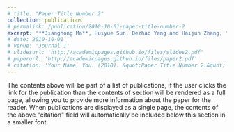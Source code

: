 ```yaml
---
# title: "Paper Title Number 2"
collection: publications
# permalink: /publication/2010-10-01-paper-title-number-2
excerpt: '**Jianghong Ma**, Huiyue Sun, Dezhao Yang and Haijun Zhang, "Personalized Fashion Recommendations for Diverse Body Shapes and Local Preferences with Contrastive Multimodal Cross-Attention Network", **ACM Transactions on Intelligent Systems and Technology**, accepted, 2023 (**ACM T-IST**).'
# date: 2010-10-01
# venue: 'Journal 1'
# slidesurl: 'http://academicpages.github.io/files/slides2.pdf'
# paperurl: 'http://academicpages.github.io/files/paper2.pdf'
# citation: 'Your Name, You. (2010). &quot;Paper Title Number 2.&quot; <i>Journal 1</i>. 1(2).'
---
```


The contents above will be part of a list of publications, if the user clicks the link for the publication than the contents of section will be rendered as a full page, allowing you to provide more information about the paper for the reader. When publications are displayed as a single page, the contents of the above "citation" field will automatically be included below this section in a smaller font.
